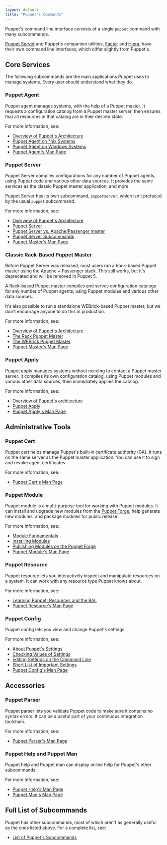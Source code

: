 ```yaml
---
layout: default
title: "Puppet's Commands"
---
```


[facter_cli]: /facter/latest
[hiera_cli]: /hiera/latest/command_line.html
[arch]: ./architecture.html
[agent_unix]: ./services_agent_unix.html
[agent_windows]: ./services_agent_windows.html
[agent_man]: ./man/agent.html
[master_rack]: ./services_master_rack.html
[master_webrick]: ./services_master_webrick.html
[master_man]: ./man/master.html
[apply]: ./services_apply.html
[apply_man]: ./man/apply.html
[cert_man]: ./man/cert.html
[puppet forge]: https://forge.puppetlabs.com
[module fundamentals]: ./modules_fundamentals.html
[installing modules]: ./modules_installing.html
[publishing modules on the puppet forge]: ./modules_publishing.html
[module_man]: ./man/module.html
[resource_man]: ./man/resource.html
[about puppet's settings]: ./config_about_settings.html
[checking values of settings]: ./config_print.html
[editing settings on the command line]: ./config_set.html
[short list of important settings]: ./config_important_settings.html
[config_man]: ./man/config.html
[parser_man]: ./man/parser.html
[help_man]: ./man/help.html
[man_man]: ./man/man.html
[all_manpages]: ./man/
[about_server]: {{puppetserver}}/services_master_puppetserver.html
[server_vs_passenger]: {{puppetserver}}/puppetserver_vs_passenger.html
[subcommands]: {{puppetserver}}/subcommands.html


Puppet's command line interface consists of a single `puppet` command with many subcommands.

[Puppet Server][about_server] and Puppet's companion utilities, [Facter][facter_cli] and [Hiera][hiera_cli], have their own command line interfaces, which differ slightly from Puppet's.


Core Services
-----

The following subcommands are the main applications Puppet uses to manage systems. Every user should understand what they do.

### Puppet Agent

Puppet agent manages systems, with the help of a Puppet master. It requests a configuration catalog from a Puppet master server, then ensures that all resources in that catalog are in their desired state.

For more information, see:

* [Overview of Puppet's Architecture][arch]
* [Puppet Agent on \*nix Systems][agent_unix]
* [Puppet Agent on Windows Systems][agent_windows]
* [Puppet Agent's Man Page][agent_man]

### Puppet Server

Puppet Server compiles configurations for any number of Puppet agents, using Puppet code and various other data sources. It provides the same services as the classic Puppet master application, and more.

Puppet Server has its own subcommand, `puppetserver`, which isn't prefaced by the usual `puppet` subcommand.

For more information, see:

* [Overview of Puppet's Architecture][arch]
* [Puppet Server][about_server]
* [Puppet Server vs. Apache/Passenger master][server_vs_passenger]
* [Puppet Server Subcommands][subcommands]
* [Puppet Master's Man Page][master_man]

### Classic Rack-Based Puppet Master

Before Puppet Server was released, most users ran a Rack-based Puppet master using the Apache + Passenger stack. This still works, but it's deprecated and will be removed in Puppet 5.

A Rack-based Puppet master compiles and serves configuration catalogs for any number of Puppet agents, using Puppet modules and various other data sources.

It's also possible to run a standalone WEBrick-based Puppet master, but we don't encourage anyone to do this in production.

For more information, see:

* [Overview of Puppet's Architecture][arch]
* [The Rack Puppet Master][master_rack]
* [The WEBrick Puppet Master][master_webrick]
* [Puppet Master's Man Page][master_man]

### Puppet Apply

Puppet apply manages systems without needing to contact a Puppet master server. It compiles its own configuration catalog, using Puppet modules and various other data sources, then immediately applies the catalog.

For more information, see:

* [Overview of Puppet's architecture][arch]
* [Puppet Apply][apply]
* [Puppet Apply's Man Page][apply_man]


Administrative Tools
-----

### Puppet Cert

Puppet cert helps manage Puppet's built-in certificate authority (CA). It runs on the same server as the Puppet master application. You can use it to sign and revoke agent certificates.

For more information, see:

* [Puppet Cert's Man Page][cert_man]

### Puppet Module

Puppet module is a multi-purpose tool for working with Puppet modules. It can install and upgrade new modules from the [Puppet Forge][], help generate new modules, and package modules for public release.

For more information, see:

* [Module Fundamentals][]
* [Installing Modules][]
* [Publishing Modules on the Puppet Forge][]
* [Puppet Module's Man Page][module_man]

### Puppet Resource

Puppet resource lets you interactively inspect and manipulate resources on a system. It can work with any resource type Puppet knows about.

For more information, see:

* [Learning Puppet: Resources and the RAL](/learning/ral.html)
* [Puppet Resource's Man Page][resource_man]

### Puppet Config

Puppet config lets you view and change Puppet's settings.

For more information, see:

* [About Puppet's Settings][]
* [Checking Values of Settings][]
* [Editing Settings on the Command Line][]
* [Short List of Important Settings][]
* [Puppet Config's Man Page][config_man]


Accessories
-----

### Puppet Parser

Puppet parser lets you validate Puppet code to make sure it contains no syntax errors. It can be a useful part of your continuous integration toolchain.

For more information, see:

* [Puppet Parser's Man Page][parser_man]

### Puppet Help and Puppet Man

Puppet help and Puppet man can display online help for Puppet's other subcommands.

For more information, see:

* [Puppet Help's Man Page][help_man]
* [Puppet Man's Man Page][man_man]


Full List of Subcommands
-----

Puppet has other subcommands, most of which aren't as generally useful as the ones listed above. For a complete list, see:

* [List of Puppet's Subcommands][all_manpages]
